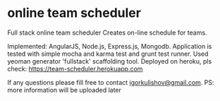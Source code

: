 # online team scheduler
Full stack online team scheduler
Creates on-line schedule for teams.

Implemented: AngularJS, Node.js, Express.js, Mongodb.
Application is tested with simple mocha and karma test and grunt test runner.
Used yeoman generator 'fullstack' scaffolding tool.
Deployed on heroku, pls check: https://team-scheduler.herokuapp.com 

If any questions please fill free to contact igorkulishov@gmail.com.
PS: more information will be uploaded later
